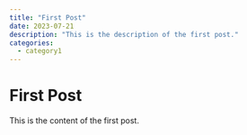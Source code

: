 ```yaml
---
title: "First Post"
date: 2023-07-21
description: "This is the description of the first post."
categories:
  - category1
---
```


# First Post

This is the content of the first post.
